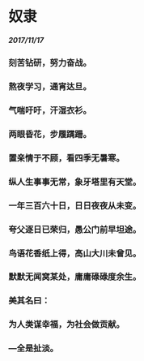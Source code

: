 <style>
  .page-header>a{display:none;}
  .site-footer{display:none;}
</style>
# 奴隶
##### 2017/11/17
### 刻苦钻研，努力奋战。
### 熬夜学习，通宵达旦。
### 气喘吁吁，汗湿衣衫。
### 两眼昏花，步履蹒跚。
### 置亲情于不顾，看四季无暑寒。
### 纵人生事事无常，象牙塔里有天堂。
### 一年三百六十日，日日夜夜从未变。
### 夸父逐日已荣归，愚公门前早坦途。
### 鸟语花香纸上得，高山大川未曾见。
### 默默无闻窝某处，庸庸碌碌度余生。
### 美其名曰：
### 为人类谋幸福，为社会做贡献。
### —全是扯淡。
